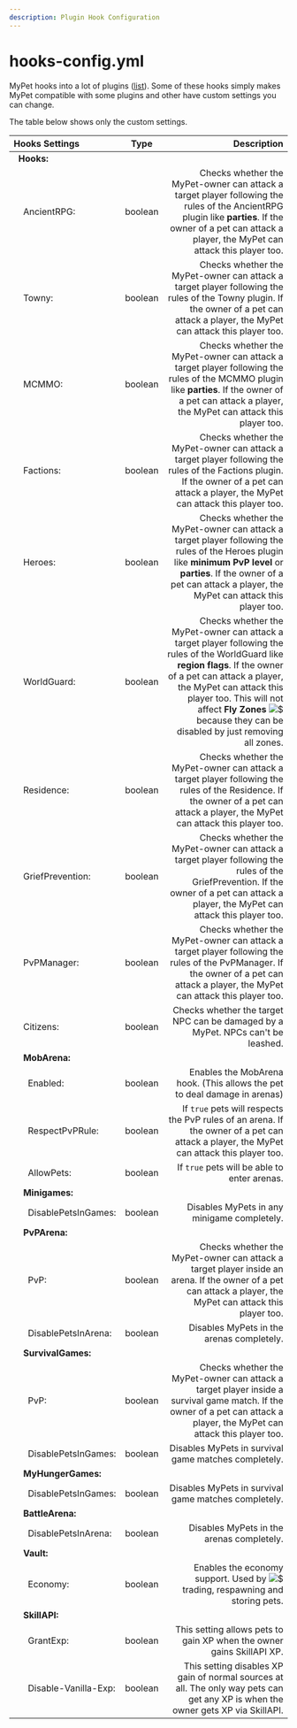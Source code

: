 ```yaml
---
description: Plugin Hook Configuration
---
```


# hooks-config.yml

MyPet hooks into a lot of plugins \([list](../../hooks/)\). Some of these hooks simply makes MyPet compatible with some plugins and other have custom settings you can change.

The table below shows only the custom settings.

| **Hooks Settings** | Type | Description |
| :--- | :---: | ---: |
|   **Hooks:** |  |  |
|     AncientRPG: | boolean | Checks whether the MyPet-owner can attack a target player following the rules of the AncientRPG plugin like **parties**. If the owner of a pet can attack a player, the MyPet can attack this player too. |
|     Towny: | boolean | Checks whether the MyPet-owner can attack a target player following the rules of the Towny plugin. If the owner of a pet can attack a player, the MyPet can attack this player too. |
|     MCMMO: | boolean | Checks whether the MyPet-owner can attack a target player following the rules of the MCMMO plugin like **parties**. If the owner of a pet can attack a player, the MyPet can attack this player too. |
|     Factions: | boolean | Checks whether the MyPet-owner can attack a target player following the rules of the Factions plugin. If the owner of a pet can attack a player, the MyPet can attack this player too. |
|     Heroes: | boolean | Checks whether the MyPet-owner can attack a target player following the rules of the Heroes plugin like **minimum PvP level** or **parties**. If the owner of a pet can attack a player, the MyPet can attack this player too. |
|     WorldGuard: | boolean | Checks whether the MyPet-owner can attack a target player following the rules of the WorldGuard like **region flags**. If the owner of a pet can attack a player, the MyPet can attack this player too. This will not affect **Fly Zones** ![$](https://github.com/xXKeyleXx/MyPet-Wiki/tree/07680434e1278c970819d5e9518888598106688b/wiki/images/premium.gif) because they can be disabled by just removing all zones. |
|     Residence: | boolean | Checks whether the MyPet-owner can attack a target player following the rules of the Residence. If the owner of a pet can attack a player, the MyPet can attack this player too. |
|     GriefPrevention: | boolean | Checks whether the MyPet-owner can attack a target player following the rules of the GriefPrevention. If the owner of a pet can attack a player, the MyPet can attack this player too. |
|     PvPManager: | boolean | Checks whether the MyPet-owner can attack a target player following the rules of the PvPManager. If the owner of a pet can attack a player, the MyPet can attack this player too. |
|     Citizens: | boolean | Checks whether the target NPC can be damaged by a MyPet. NPCs can't be leashed. |
|     **MobArena:** |  |  |
|       Enabled: | boolean | Enables the MobArena hook. \(This allows the pet to deal damage in arenas\) |
|       RespectPvPRule: | boolean | If `true` pets will respects the PvP rules of an arena. If the owner of a pet can attack a player, the MyPet can attack this player too. |
|       AllowPets: | boolean | If `true` pets will be able to enter arenas. |
|     **Minigames:** |  |  |
|       DisablePetsInGames: | boolean | Disables MyPets in any minigame completely. |
|     **PvPArena:** |  |  |
|       PvP: | boolean | Checks whether the MyPet-owner can attack a target player inside an arena. If the owner of a pet can attack a player, the MyPet can attack this player too. |
|       DisablePetsInArena: | boolean | Disables MyPets in the arenas completely. |
|     **SurvivalGames:** |  |  |
|       PvP: | boolean | Checks whether the MyPet-owner can attack a target player inside a survival game match. If the owner of a pet can attack a player, the MyPet can attack this player too. |
|       DisablePetsInGames: | boolean | Disables MyPets in survival game matches completely. |
|     **MyHungerGames:** |  |  |
|       DisablePetsInGames: | boolean | Disables MyPets in survival game matches completely. |
|     **BattleArena:** |  |  |
|       DisablePetsInArena: | boolean | Disables MyPets in the arenas completely. |
|     **Vault:** |  |  |
|       Economy: | boolean | Enables the economy support. Used by ![$](https://github.com/xXKeyleXx/MyPet-Wiki/tree/07680434e1278c970819d5e9518888598106688b/wiki/images/premium.gif) trading, respawning and storing pets. |
|     **SkillAPI:** |  |  |
|       GrantExp: | boolean | This setting allows pets to gain XP when the owner gains SkillAPI XP. |
|       Disable-Vanilla-Exp: | boolean | This setting disables XP gain of normal sources at all. The only way pets can get any XP is when the owner gets XP via SkillAPI. |

  


